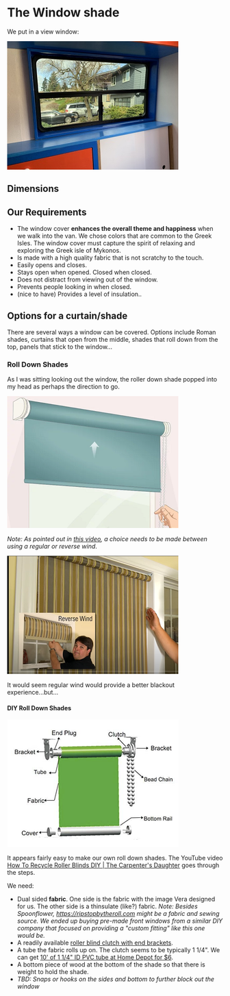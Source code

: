 # The Window shade
We put in a view window:

![view window](./images/windowshade.jpeg)
## Dimensions

## Our Requirements
* The window cover __enhances the overall theme and happiness__ when we walk into the van.  We chose colors that are common to the Greek Isles.  The window cover must capture the spirit of relaxing and exploring the Greek isle of Mykonos.
* Is made with a high quality fabric that is not scratchy to the touch.
* Easily opens and closes.
* Stays open when opened.  Closed when closed.
* Does not distract from viewing out of the window.
* Prevents people looking in when closed.
* (nice to have) Provides a level of insulation..

## Options for a curtain/shade
There are several ways a window can be covered.  Options include Roman shades, curtains that open from the middle, shades that roll down from the top, panels that stick to the window...
### Roll Down Shades
As I was sitting looking out the window, the roller down shade popped into my head as perhaps the direction to go.

![hand adjusting shade](./images/hand_adjusting_shade.png)

_Note: As pointed out in [this video](https://youtu.be/g3gb1zHDBuM?t=77), a choice needs to be made between using a regular or reverse wind_.

![regular or reverse wind](./images/regular_reverse_wind.png)

It would seem regular wind would provide a better blackout experience...but...

#### DIY Roll Down Shades


![roller blind components](./images/Roller_blind_components.png)

It appears fairly easy to make our own roll down shades.  The YouTube video [How To Recycle Roller Blinds DIY | The Carpenter's Daughter](https://youtu.be/RvR02es0_-I) goes through the steps.

We need:
* Dual sided __fabric__.  One side is the fabric with the image Vera designed for us.  The other side is a thinsulate (like?) fabric.  _Note: Besides Spoonflower, https://ripstopbytheroll.com  might be a fabric and sewing source.  We ended up buying pre-made front windows from a similar DIY company that focused on providing a "custom fitting" like this one would be._
* A readily available [roller blind clutch with end brackets](https://amzn.to/3pNXCfT).
* A tube the fabric rolls up on.  The clutch seems to be typically 1 1/4".  We can get [10' of 1 1/4" ID PVC tube at Home Depot for $6](https://www.homedepot.com/p/JM-EAGLE-1-1-4-in-x-10-ft-PVC-Sch-40-DWV-Plain-End-Pipe-1586/100147742).
* A bottom piece of wood at the bottom of the shade so that there is weight to hold the shade.
* _TBD: Snaps or hooks on the sides and bottom to further block out the window_





